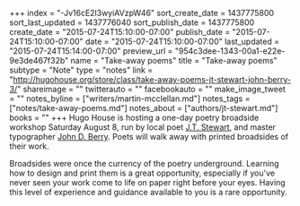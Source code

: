 +++
index = "-Jv16cE2l3wyiAVzpW46"
sort_create_date = 1437775800
sort_last_updated = 1437776040
sort_publish_date = 1437775800
create_date = "2015-07-24T15:10:00-07:00"
publish_date = "2015-07-24T15:10:00-07:00"
date = "2015-07-24T15:10:00-07:00"
last_updated = "2015-07-24T15:14:00-07:00"
preview_url = "954c3dee-1343-00a1-e22e-9e3de467f32b"
name = "Take-away poems"
title = "Take-away poems"
subtype = "Note"
type = "notes"
link = "http://hugohouse.org/store/class/take-away-poems-jt-stewart-john-berry-3/"
shareimage = ""
twitterauto = ""
facebookauto = ""
make_image_tweet = ""
notes_byline = ["writers/martin-mcclellan.md"]
notes_tags = ["notes/take-away-poems.md"]
notes_about = ["authors/jt-stewart.md"]
books = ""
+++
Hugo House is hosting a one-day poetry broadside workshop Saturday August 8, run by local poet [J.T. Stewart](http://www.jackstraw.org/programs/writers/WritersForum/06/writers/jt.shtml), and master typographer [John D. Berry](https://www.tdc.org/officers/john-d-berry/). Poets will walk away with printed broadsides of their work. 

Broadsides were once the currency of the poetry underground. Learning how to design and print them is a great opportunity, especially if you've never seen your work come to life on paper right before your eyes. Having this level of experience and guidance available to you is a rare opportunity.